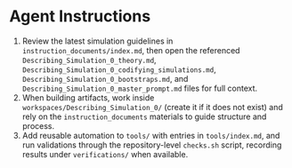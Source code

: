 # Agent Instructions

1. Review the latest simulation guidelines in `instruction_documents/index.md`, then open the referenced `Describing_Simulation_0_theory.md`, `Describing_Simulation_0_codifying_simulations.md`, `Describing_Simulation_0_bootstraps.md`, and `Describing_Simulation_0_master_prompt.md` files for full context.
2. When building artifacts, work inside `workspaces/Describing_Simulation_0/` (create it if it does not exist) and rely on the `instruction_documents` materials to guide structure and process.
3. Add reusable automation to `tools/` with entries in `tools/index.md`, and run validations through the repository-level `checks.sh` script, recording results under `verifications/` when available.
